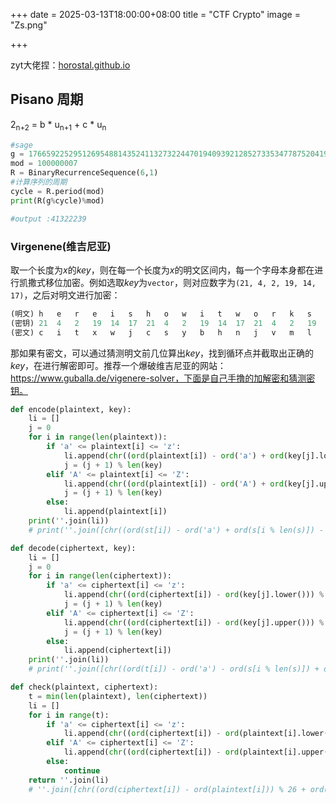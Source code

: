 +++
date = 2025-03-13T18:00:00+08:00
title = "CTF Crypto"
image = "Zs.png"

+++

zyt大佬捏：[horostal.github.io](horostal.github.io)
## Pisano 周期

2<sub>n+2</sub> = b * u<sub>n+1</sub> + c * u<sub>n</sub>

```python
#sage
g = 17665922529512695488143524113273224470194093921285273353477875204196603230641896039854934719468650093602325707751568
mod = 100000007
R = BinaryRecurrenceSequence(6,1)
#计算序列的周期
cycle = R.period(mod)
print(R(g%cycle)%mod)

#output :41322239
```
### Virgenene(维吉尼亚)

取一个长度为$x$的$key$，则在每一个长度为$x$的明文区间内，每一个字母本身都在进行凯撒式移位加密。例如选取$key$为`vector`，则对应数字为`(21, 4, 2, 19, 14, 17)`，之后对明文进行加密：

```python
(明文) h   e   r   e   i   s   h   o   w   i   t   w   o   r   k   s
(密钥) 21  4   2   19  14  17  21  4   2   19  14  17  21  4   2   19
(密文) c   i   t   x   w   j   c   s   y   b   h   n   j   v   m   l
```

那如果有密文，可以通过猜测明文前几位算出$key$，找到循环点并截取出正确的$key$，在进行解密即可。推荐一个爆破维吉尼亚的网站：https://www.guballa.de/vigenere-solver，下面是自己手撸的加解密和猜测密钥。

```python
def encode(plaintext, key):
    li = []
    j = 0
    for i in range(len(plaintext)):
        if 'a' <= plaintext[i] <= 'z':
            li.append(chr((ord(plaintext[i]) - ord('a') + ord(key[j].lower()) - ord('a')) % 26 + ord('a')))
            j = (j + 1) % len(key)
        elif 'A' <= plaintext[i] <= 'Z':
            li.append(chr((ord(plaintext[i]) - ord('A') + ord(key[j].upper()) - ord('A')) % 26 + ord('A')))
            j = (j + 1) % len(key)
        else:
            li.append(plaintext[i])
    print(''.join(li))
    # print(''.join([chr((ord(st[i]) - ord('a') + ord(s[i % len(s)]) - ord('a')) % 26 + ord('a')) for i in range(len(st))]))

def decode(ciphertext, key):
    li = []
    j = 0
    for i in range(len(ciphertext)):
        if 'a' <= ciphertext[i] <= 'z':
            li.append(chr((ord(ciphertext[i]) - ord(key[j].lower())) % 26 + ord('a')))
            j = (j + 1) % len(key)
        elif 'A' <= ciphertext[i] <= 'Z':
            li.append(chr((ord(ciphertext[i]) - ord(key[j].upper())) % 26 + ord('A')))
            j = (j + 1) % len(key)
        else:
            li.append(ciphertext[i])
    print(''.join(li))
    # print(''.join([chr((ord(t[i]) - ord('a') - ord(s[i % len(s)]) + ord('a')) % 26 + ord('a')) for i in range(len(t))]))

def check(plaintext, ciphertext):
    t = min(len(plaintext), len(ciphertext))
    li = []
    for i in range(t):
        if 'a' <= ciphertext[i] <= 'z':
            li.append(chr((ord(ciphertext[i]) - ord(plaintext[i].lower())) % 26 + ord('a')))
        elif 'A' <= ciphertext[i] <= 'Z':
            li.append(chr((ord(ciphertext[i]) - ord(plaintext[i].upper())) % 26 + ord('A')))
        else:
            continue
    return ''.join(li)
    # ''.join([chr((ord(ciphertext[i]) - ord(plaintext[i])) % 26 + ord('a')) for i in range(t)])
```
